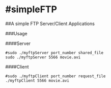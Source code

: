 #simpleFTP
=====
##A simple FTP Server/Client Applications

###Usage

####Server

```
#sudo ./myftpServer port_number shared_file
sudo ./myftpServer 5566 movie.avi
```

####Client

```
#sudo ./myftpClient port_number request_file
./myftpClient 5566 movie.avi
```
